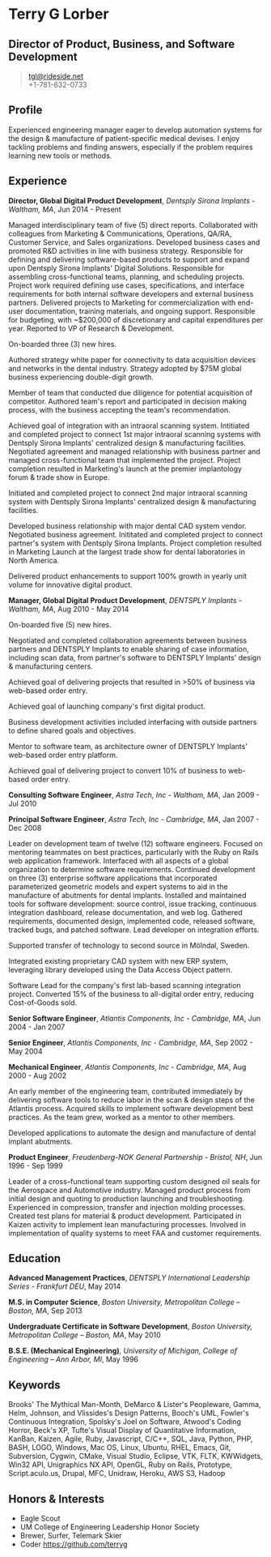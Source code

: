 # Terry G Lorber
## Director of Product, Business, and Software Development        

> <tgl@rideside.net>  
> +1-781-632-0733

## Profile
Experienced engineering manager eager to develop automation systems for the design & manufacture of patient-specific medical devises. I enjoy tackling problems and finding answers, especially if the problem requires learning new tools or methods.

## Experience

__Director, Global Digital Product Development__, _Dentsply Sirona Implants - Waltham, MA_, Jun 2014 - Present

Managed interdisciplinary team of five (5) direct reports. Collaborated with colleagues from Marketing & Communications, Operations, QA/RA, Customer Service, and Sales organizations.  Developed business cases and promoted R&D activities in line with business strategy.  Responsible for defining and delivering software-based products to support and expand upon Dentsply Sirona Implants' Digital Solutions. Responsible for assembling cross-functional teams, planning, and scheduling projects. Project work required defining use cases, specifications, and interface requirements for both internal software developers and external business partners.  Delivered projects to Marketing for commercialization with end-user documentation, training materials, and ongoing support.  Responsible for budgeting, with ~$200,000 of discretionary and capital expenditures per year. Reported to VP of Research & Development.

On-boarded three (3) new hires.

Authored strategy white paper for connectivity to data acquisition devices and networks in the dental industry.  Strategy adopted by $75M global business experiencing double-digit growth.

Member of team that conducted due diligence for potential acquisition of competitor.  Authored team's report and participated in decision making process, with the business accepting the team's recommendation.

Achieved goal of integration with an intraoral scanning system.  Intitiated and completed project to connect 1st major intraoral scanning systems with Dentsply Sirona Implants' centralized design & manufacturing facilities.  Negotiated agreement and managed relationship with business partner and managed cross-functional team that implemented the project. Project completion resulted in Marketing's launch at the premier implantology forum & trade show in Europe.

Initiated and completed project to connect 2nd major intraoral scanning system with Dentsply Sirona Implants' centralized design & manufacturing facilities.

Developed business relationship with major dental CAD system vendor.  Negotiated business agreement.  Inititated and completed project to connect partner's system with Dentsply Sirona Implants. Project completion resulted in Marketing Launch at the largest trade show for dental laboratories in North America.

Delivered product enhancements to support 100% growth in yearly unit volume for innovative digital product.

__Manager, Global Digital Product Development__, _DENTSPLY Implants - Waltham, MA_, Aug 2010 - May 2014

On-boarded five (5) new hires.

Negotiated and completed collaboration agreements between business partners and DENTSPLY Implants to enable sharing of case information, including scan data, from partner's software to DENTSPLY Implants' design & manufacturing centers.

Achieved goal of delivering projects that resulted in >50% of business via web-based order entry.

Achieved goal of launching company's first digital product.

Business development activities included interfacing with outside partners to define shared goals and objectives. 

Mentor to software team, as architecture owner of DENTSPLY Implants' web-based order entry platform.

Achieved goal of delivering project to convert 10% of business to web-based order entry.

__Consulting Software Engineer__, _Astra Tech, Inc - Waltham, MA_, Jan 2009 - Jul 2010

__Principal Software Engineer__, _Astra Tech, Inc - Cambridge, MA_, Jan 2007 - Dec 2008

Leader on development team of twelve (12) software engineers.  Focused on mentoring teammates on best practices, particularly with the Ruby on Rails web application framework. Interfaced with all aspects of a global organization to determine software requirements. Continued development on three (3) enterprise software applications that incorporated parameterized geometric models and expert systems to aid in the manufacture of abutments for dental implants. Installed and maintained tools for software development: source control, issue tracking, continuous integration dashboard, release documentation, and web log.  Gathered requirements, documented design, implemented code, released software, tracked bugs, and patched software.
Lead developer on integration efforts.

Supported transfer of technology to second source in Mölndal, Sweden.

Integrated existing proprietary CAD system with new ERP system, leveraging library developed using the Data Access Object pattern.

Software Lead for the company's first lab-based scanning integration project.  Converted 15% of the business to all-digital order entry, reducing Cost-of-Goods sold.

__Senior Software Engineer__, _Atlantis Components, Inc - Cambridge, MA_, Jun 2004 - Jan 2007

__Senior Engineer__, _Atlantis Components, Inc - Cambridge, MA_, Sep 2002 - May 2004

__Mechanical Engineer__, _Atlantis Components, Inc - Cambridge, MA_, Aug 2000 - Aug 2002

An early member of the engineering team, contributed immediately by delivering software tools to reduce labor in the scan & design steps of the Atlantis process.  Acquired skills to implement software development best practices. As the team grew, worked as a mentor to other members.

Developed applications to automate the design and manufacture of dental implant abutments.

__Product Engineer__, _Freudenberg-NOK General Partnership - Bristol, NH_, Jun 1996 - Sep 1999

Leader of a cross–functional team supporting custom designed oil seals for the Aerospace and Automotive industry. Managed product process from initial design and quoting to production launching and troubleshooting. Experienced in compression, transfer and injection molding processes. Created test plans for material & product development. Participated in Kaizen activity to implement lean manufacturing processes. Involved in implementation of quality systems to meet FAA and customer requirements.

## Education

__Advanced Management Practices__, _DENTSPLY International Leadership Series - Frankfurt DEU_, May 2014

__M.S. in Computer Science__, _Boston University, Metropolitan College – Boston, MA_, Sep 2013

__Undergraduate Certificate in Software Development__, _Boston University, Metropolitan College – Boston, MA_, May 2010

__B.S.E. (Mechanical Engineering)__, _University of Michigan, College of Engineering – Ann Arbor, MI_, May 1996

## Keywords
Brooks' The Mythical Man-Month, DeMarco & Lister's Peopleware, Gamma, Helm, Johnson, and Vlissides's Design Patterns, Booch's UML, Fowler's Continuous Integration, Spolsky's Joel on Software, Atwood's Coding Horror, Beck's XP, Tufte's Visual Display of Quantitative Information, KanBan, Kaizen, Agile, Ruby, Javascript, C/C++, SQL, Java, Python, PHP, BASH, LOGO, Windows, Mac OS, Linux, Ubuntu, RHEL, Emacs, Git, Subversion, Cygwin, CMake, Visual Studio, Eclipse, VTK, FLTK, KWWidgets, Win32 API, Unigraphics NX API, OpenGL, Ruby on Rails, Prototype, Script.aculo.us, Drupal, MFC, Unidraw, Heroku, AWS S3, Hadoop

## Honors & Interests
- Eagle Scout
- UM College of Engineering Leadership Honor Society
- Brewer, Surfer, Telemark Skier
- Coder https://github.com/terryg


